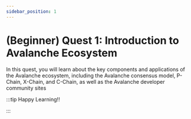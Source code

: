 ```yaml
---
sidebar_position: 1
---
```


# (Beginner) Quest 1: Introduction to Avalanche Ecosystem

In this quest, you will learn about the key components and applications of the Avalanche ecosystem, including the Avalanche consensus model, P-Chain, X-Chain, and C-Chain, as well as the Avalanche developer community sites

:::tip Happy Learning!!

<QuestButton text="Go To Quest" link="https://app.stackup.dev/quest_page/beginner-quest-1-introduction-to-avalanche-ecosystem" />

:::

